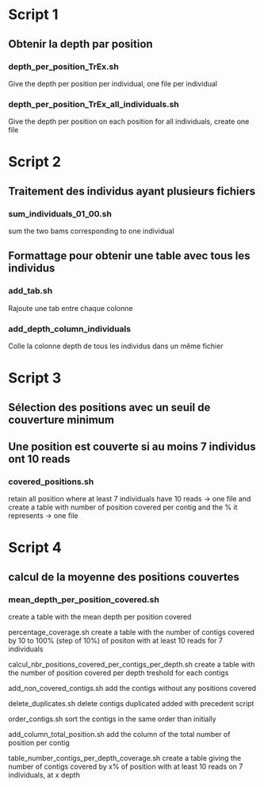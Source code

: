 # Script 1
## Obtenir la depth par position

### depth_per_position_TrEx.sh
Give the depth per position per individual, one file per individual

### depth_per_position_TrEx_all_individuals.sh
Give the depth per position on each position for all individuals, create one file

# Script 2
## Traitement des individus ayant plusieurs fichiers
### sum_individuals_01_00.sh
sum the two bams corresponding to one individual

## Formattage pour obtenir une table avec tous les individus 
### add_tab.sh
Rajoute une tab entre chaque colonne

### add_depth_column_individuals
Colle la colonne depth de tous les individus dans un même fichier

# Script 3
## Sélection des positions avec un seuil de couverture minimum
## Une position est couverte si au moins 7 individus ont 10 reads
### covered_positions.sh
retain all position where at least 7 individuals have 10 reads -> one file
and create a table with number of position covered per contig and the % it represents -> one file


# Script 4
## calcul de la moyenne des positions couvertes
### mean_depth_per_position_covered.sh
create a table with the mean depth per position covered


percentage_coverage.sh
create a table with the number of contigs covered by 10 to 100% (step of 10%) of positon with at least 10 reads for 7 individuals

calcul_nbr_positions_covered_per_contigs_per_depth.sh
create a table with the number of position covered per depth treshold for each contigs

add_non_covered_contigs.sh
add the contigs without any positions covered

delete_duplicates.sh
delete contigs duplicated added with precedent script

order_contigs.sh
sort the contigs in the same order than initially

add_column_total_position.sh
add the column of the total number of position per contig

table_number_contigs_per_depth_coverage.sh
create a table giving the number of contigs covered by x% of position with at least 10 reads on 7 individuals, at x depth

